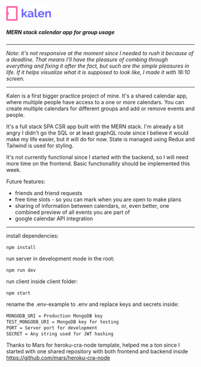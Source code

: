<img src="https://github.com/matijanjic/Kalender/blob/master/client/src/components/Navbar/resources/logo.svg" width="120px"/>

##### MERN stack calendar app for group usage

---

_Note: it's not responsive at the moment since I needed to rush it because of a deadline. That means I'll have the pleasure of combing through everything and fixing it after the fact, but such are the simple pleasures in life.
If it helps visualize what it is supposed to look like, I made it with 16:10 screen._

---

Kalen is a first bigger practice project of mine.
It's a shared calendar app, where multiple people have access to a one or more calendars. You can create multiple calendars for different groups and add or remove events and people.

It's a full stack SPA CSR app built with the MERN stack. I'm already a bit angry I didn't go the SQL or at least graphQL route since I believe it would make my life easier, but it will do for now.
State is managed using Redux and Tailwind is used for styling.

It's not currently functional since I started with the backend, so I will need more time on the frontend. Basic functionallity should be implemented this week.

Future features:

- friends and friend requests
- free time slots - so you can mark when you are open to make plans
- sharing of information between calendars, or, even better, one combined preview of all events you are part of
- google calendar API integration

---

install dependencies:

```
npm install
```

run server in development mode in the root:

```
npm run dev
```

run client inside client folder:

```
npm start
```

rename the .env-example to .env and replace keys and secrets inside:

```
MONGODB_URI = Production MongoDB key
TEST_MONGODB_URI = MongoDB key for testing
PORT = Server port for development
SECRET = Any string used for JWT hashing
```

Thanks to Mars for heroku-cra-node template, helped me a ton since I started with one shared repository with both frontend and backend inside https://github.com/mars/heroku-cra-node
